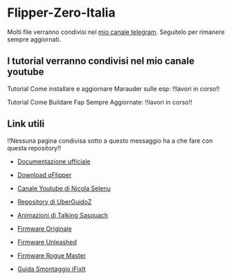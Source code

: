 # Flipper-Zero-Italia

Molti file verranno condivisi nel [mio canale telegram](https://t.me/flipperzeroitaliafile/). 
Seguitelo per rimanere sempre aggiornati.

## I tutorial verranno condivisi nel mio canale youtube 

Tutorial Come installare e aggiornare Marauder sulle esp: !!lavori in corso!!

Tutorial Come Buildare Fap Sempre Aggiornate: !!lavori in corso!!

## Link utili 

!!Nessuna pagina condivisa sotto a questo messaggio ha a che fare con questa repository!!

- [Documentazione ufficiale](https://docs.flipperzero.one/)

- [Download qFlipper](https://flipperzero.one/update)

- [Canale Youtube di Nicola Selenu](https://www.youtube.com/@NicolaSelenu)

- [Repository di UberGuidoZ](https://github.com/UberGuidoZ/Flipper)

- [Animazioni di Talking Sasquach](https://github.com/skizzophrenic/Talking-Sasquach)

- [Firmware Originale](https://github.com/flipperdevices/flipperzero-firmware)

- [Firmware Unleashed](https://github.com/DarkFlippers/unleashed-firmware)

- [Firmware Rogue Master](https://github.com/mthrfcknruckus/RogueMaster_flipperzero)

- [Guida Smontaggio iFixIt](https://it.ifixit.com/Smontaggio/Flipper+Zero+Teardown/151455)
